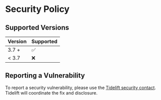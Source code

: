 # Security Policy

## Supported Versions

| Version | Supported          |
| ------- | ------------------ |
| 3.7 +   | :white_check_mark: |
| < 3.7   | :x:                |

## Reporting a Vulnerability

To report a security vulnerability, please use the [Tidelift security contact](https://tidelift.com/security). Tidelift
will coordinate the fix and disclosure.
